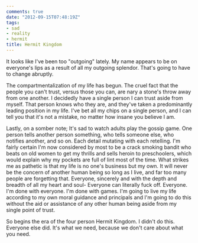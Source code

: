 ```yaml
---
comments: true
date: "2012-09-15T07:48:19Z"
tags:
- sad
- reality
- hermit
title: Hermit Kingdom
---
```


It looks like I've been too "outgoing" lately. My name appears to be on
everyone's lips as a result of all my outgoing splendor. That's going to
have to change abruptly.

The compartmentalization of my life has begun. The cruel fact that the
people you can't trust, versus those you can, are nary a stone's throw away
from one another. I decidedly have a single person I can trust aside from
myself. That person knows who they are, and they've taken a predominantly
leading position in my life. I've bet all my chips on a single person, and
I can tell you that it's not a mistake, no matter how insane you believe I
am.

Lastly, on a somber note; It's sad to watch adults play the gossip game.
One person tells another person something, who tells someone else, who
notifies another, and so on. Each detail mutating with each retelling. I'm
fairly certain I'm now considered by most to be a crack smoking bandit who
beats on old women to get my thrills and sells heroin to preschoolers,
which would explain why my pockets are full of lint most of the time. What
strikes me as pathetic is that my life is no one's business but my own. It
will never be the concern of another human being so long as I live, and far
too many people are forgetting that. Everyone, sincerely and with the depth
and breadth of all my heart and soul- Everyone can literally fuck off.
Everyone. I'm done with everyone. I'm done with games. I'm going to live my
life according to my own moral guidance and principals and I'm going to do
this without the aid or assistance of any other human being aside from my
single point of trust.

So begins the era of the four person Hermit Kingdom. I didn't do this.
Everyone else did. It's what we need, because we don't care about what you
need.
